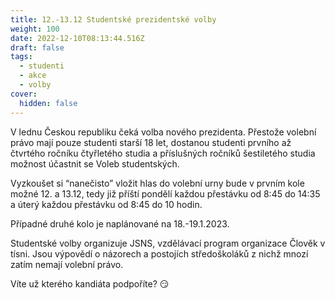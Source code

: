 ```yaml
---
title: 12.-13.12 Studentské prezidentské volby
weight: 100
date: 2022-12-10T08:13:44.516Z
draft: false
tags:
  - studenti
  - akce
  - volby
cover:
  hidden: false
---
```

V lednu Českou republiku čeká volba nového prezidenta. Přestože volební právo mají pouze studenti starší 18 let, dostanou studenti prvního až čtvrtého ročníku čtyřletého studia a příslušných ročníků šestiletého studia možnost účastnit se Voleb studentských.

Vyzkoušet si “nanečisto” vložit hlas do volební urny bude v prvním kole možné 12. a 13.12, tedy již příští pondělí každou přestávku od 8:45 do 14:35 a úterý každou přestávku od 8:45 do 10 hodin.

Případné druhé kolo je naplánované na 18.-19.1.2023.

Studentské volby organizuje JSNS, vzdělávací program organizace Člověk v tísni. Jsou výpovědí o názorech a postojích středoškoláků z nichž mnozí zatím nemají volební právo.

Víte už kterého kandiáta podpoříte? 😏